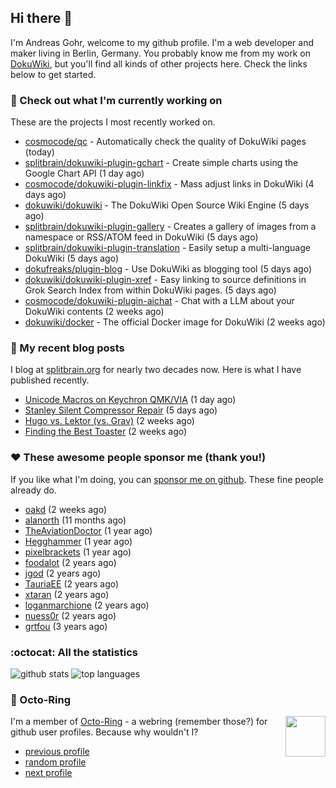 ## Hi there :wave:

I'm Andreas Gohr, welcome to my github profile. I'm a web developer and maker living in Berlin, Germany. You probably know me from my work on [DokuWiki](https://github.com/dokuwiki/dokuwiki), but you'll find all kinds of other projects here. Check the links below to get started.

### :hammer: Check out what I'm currently working on

These are the projects I most recently worked on.


- [cosmocode/qc](https://github.com/cosmocode/qc) - Automatically check the quality of DokuWiki pages (today)
- [splitbrain/dokuwiki-plugin-gchart](https://github.com/splitbrain/dokuwiki-plugin-gchart) - Create simple charts using the Google Chart API (1 day ago)
- [cosmocode/dokuwiki-plugin-linkfix](https://github.com/cosmocode/dokuwiki-plugin-linkfix) - Mass adjust links in DokuWiki (4 days ago)
- [dokuwiki/dokuwiki](https://github.com/dokuwiki/dokuwiki) - The DokuWiki Open Source Wiki Engine (5 days ago)
- [splitbrain/dokuwiki-plugin-gallery](https://github.com/splitbrain/dokuwiki-plugin-gallery) - Creates a gallery of images from a namespace or RSS/ATOM feed in DokuWiki (5 days ago)
- [splitbrain/dokuwiki-plugin-translation](https://github.com/splitbrain/dokuwiki-plugin-translation) - Easily setup a multi-language DokuWiki (5 days ago)
- [dokufreaks/plugin-blog](https://github.com/dokufreaks/plugin-blog) - Use DokuWiki as blogging tool (5 days ago)
- [dokuwiki/dokuwiki-plugin-xref](https://github.com/dokuwiki/dokuwiki-plugin-xref) - Easy linking to source definitions in Grok Search Index from within DokuWiki pages. (5 days ago)
- [cosmocode/dokuwiki-plugin-aichat](https://github.com/cosmocode/dokuwiki-plugin-aichat) - Chat with a LLM about your DokuWiki contents (2 weeks ago)
- [dokuwiki/docker](https://github.com/dokuwiki/docker) - The official Docker image for DokuWiki (2 weeks ago)

### :scroll: My recent blog posts

I blog at [splitbrain.org](https://www.splitbrain.org) for nearly two decades now. Here is what I have published recently.


- [Unicode Macros on Keychron QMK/VIA](https://www.splitbrain.org/blog/2024-05/05-unicode_macros_on_keychron_qmk_via) (1 day ago)
- [Stanley Silent Compressor Repair](https://www.splitbrain.org/blog/2024-05/01-stanley_silent_compressor_repair) (5 days ago)
- [Hugo vs. Lektor (vs. Grav)](https://www.splitbrain.org/blog/2024-04/20-hugo_vs_lektor_vs_grav) (2 weeks ago)
- [Finding the Best Toaster](https://www.splitbrain.org/blog/2024-04/17-finding_the_best_toaster) (2 weeks ago)

### :hearts:️ These awesome people sponsor me (thank you!)

If you like what I'm doing, you can [sponsor me on github](https://github.com/sponsors/splitbrain). These fine people already do.


- [oakd](https://github.com/oakd) (2 weeks ago)
- [alanorth](https://github.com/alanorth) (11 months ago)
- [TheAviationDoctor](https://github.com/TheAviationDoctor) (1 year ago)
- [Hegghammer](https://github.com/Hegghammer) (1 year ago)
- [pixelbrackets](https://github.com/pixelbrackets) (1 year ago)
- [foodalot](https://github.com/foodalot) (2 years ago)
- [jgod](https://github.com/jgod) (2 years ago)
- [TauriaEE](https://github.com/TauriaEE) (2 years ago)
- [xtaran](https://github.com/xtaran) (2 years ago)
- [loganmarchione](https://github.com/loganmarchione) (2 years ago)
- [nuess0r](https://github.com/nuess0r) (2 years ago)
- [grtfou](https://github.com/grtfou) (3 years ago)

### :octocat: All the statistics

 ![github stats](https://github-readme-stats.vercel.app/api?username=splitbrain&show_icons=true&hide_title=true)
![top languages](https://github-readme-stats.vercel.app/api/top-langs/?username=splitbrain&layout=compact)


### :octopus: Octo-Ring

<img width="64" height="65" src="https://octo-ring.com/static/img/octo.png" align="right" alt="">

I'm a member of [Octo-Ring](https://octo-ring.com/) - a webring (remember those?) for github user profiles. Because why wouldn't I? 

* [previous profile](https://octo-ring.com/p/splitbrain/prev)
* [random profile](https://octo-ring.com/p/splitbrain/random)
* [next profile](https://octo-ring.com/p/splitbrain/next)

